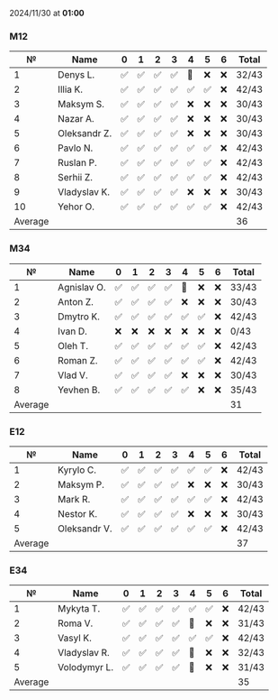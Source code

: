 2024/11/30 at **01:00**
### M12
|№|Name|0|1|2|3|4|5|6|Total|
|-----|-----|-----|-----|-----|-----|-----|-----|-----|-----|
|1|Denys L.|✅|✅|✅|✅|🔄|❌|❌|32/43|
|2|Illia K.|✅|✅|✅|✅|✅|✅|❌|42/43|
|3|Maksym S.|✅|✅|✅|✅|❌|❌|❌|30/43|
|4|Nazar A.|✅|✅|✅|✅|❌|❌|❌|30/43|
|5|Oleksandr Z.|✅|✅|✅|✅|❌|❌|❌|30/43|
|6|Pavlo N.|✅|✅|✅|✅|✅|✅|❌|42/43|
|7|Ruslan P.|✅|✅|✅|✅|✅|✅|❌|42/43|
|8|Serhii Z.|✅|✅|✅|✅|✅|✅|❌|42/43|
|9|Vladyslav K.|✅|✅|✅|✅|❌|❌|❌|30/43|
|10|Yehor O.|✅|✅|✅|✅|✅|✅|❌|42/43|
|Average|||||||||36|
### M34
|№|Name|0|1|2|3|4|5|6|Total|
|-----|-----|-----|-----|-----|-----|-----|-----|-----|-----|
|1|Agnislav O.|✅|✅|✅|✅|🔄|❌|❌|33/43|
|2|Anton Z.|✅|✅|✅|✅|❌|❌|❌|30/43|
|3|Dmytro K.|✅|✅|✅|✅|✅|✅|❌|42/43|
|4|Ivan D.|❌|❌|❌|❌|❌|❌|❌|0/43|
|5|Oleh T.|✅|✅|✅|✅|✅|✅|❌|42/43|
|6|Roman Z.|✅|✅|✅|✅|✅|✅|❌|42/43|
|7|Vlad V.|✅|✅|✅|✅|❌|❌|❌|30/43|
|8|Yevhen B.|✅|✅|✅|✅|✅|❌|❌|35/43|
|Average|||||||||31|
### E12
|№|Name|0|1|2|3|4|5|6|Total|
|-----|-----|-----|-----|-----|-----|-----|-----|-----|-----|
|1|Kyrylo C.|✅|✅|✅|✅|✅|✅|❌|42/43|
|2|Maksym P.|✅|✅|✅|✅|❌|❌|❌|30/43|
|3|Mark R.|✅|✅|✅|✅|✅|✅|❌|42/43|
|4|Nestor K.|✅|✅|✅|✅|❌|❌|❌|30/43|
|5|Oleksandr V.|✅|✅|✅|✅|✅|✅|❌|42/43|
|Average|||||||||37|
### E34
|№|Name|0|1|2|3|4|5|6|Total|
|-----|-----|-----|-----|-----|-----|-----|-----|-----|-----|
|1|Mykyta T.|✅|✅|✅|✅|✅|✅|❌|42/43|
|2|Roma V.|✅|✅|✅|✅|🔄|❌|❌|31/43|
|3|Vasyl K.|✅|✅|✅|✅|✅|✅|❌|42/43|
|4|Vladyslav R.|✅|✅|✅|✅|🔄|❌|❌|32/43|
|5|Volodymyr L.|✅|✅|✅|✅|🔄|❌|❌|31/43|
|Average|||||||||35|
